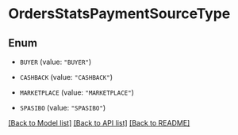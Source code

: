 # OrdersStatsPaymentSourceType

## Enum


* `BUYER` (value: `"BUYER"`)

* `CASHBACK` (value: `"CASHBACK"`)

* `MARKETPLACE` (value: `"MARKETPLACE"`)

* `SPASIBO` (value: `"SPASIBO"`)


[[Back to Model list]](../README.md#documentation-for-models) [[Back to API list]](../README.md#documentation-for-api-endpoints) [[Back to README]](../README.md)


